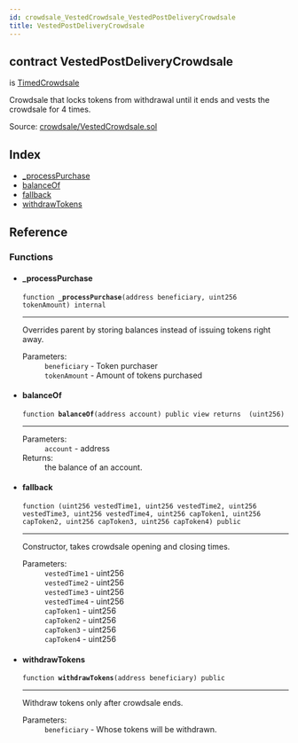 ```yaml
---
id: crowdsale_VestedCrowdsale_VestedPostDeliveryCrowdsale
title: VestedPostDeliveryCrowdsale
---
```


<div class="contract-doc"><div class="contract"><h2 class="contract-header"><span class="contract-kind">contract</span> VestedPostDeliveryCrowdsale</h2><p class="base-contracts"><span>is</span> <a href="es_openzeppelin-solidity_contracts_crowdsale_validation_TimedCrowdsale.html">TimedCrowdsale</a></p><p class="description">Crowdsale that locks tokens from withdrawal until it ends and vests the crowdsale for 4 times.</p><div class="source">Source: <a href="https://github.com/Cpollo/Ethereum/blob/v0.0.1/contracts/crowdsale/VestedCrowdsale.sol" target="_blank">crowdsale/VestedCrowdsale.sol</a></div></div><div class="index"><h2>Index</h2><ul><li><a href="crowdsale_VestedCrowdsale_VestedPostDeliveryCrowdsale.html#_processPurchase">_processPurchase</a></li><li><a href="crowdsale_VestedCrowdsale_VestedPostDeliveryCrowdsale.html#balanceOf">balanceOf</a></li><li><a href="crowdsale_VestedCrowdsale_VestedPostDeliveryCrowdsale.html#">fallback</a></li><li><a href="crowdsale_VestedCrowdsale_VestedPostDeliveryCrowdsale.html#withdrawTokens">withdrawTokens</a></li></ul></div><div class="reference"><h2>Reference</h2><div class="functions"><h3>Functions</h3><ul><li><div class="item function"><span id="_processPurchase" class="anchor-marker"></span><h4 class="name">_processPurchase</h4><div class="body"><code class="signature">function <strong>_processPurchase</strong><span>(address beneficiary, uint256 tokenAmount) </span><span>internal </span></code><hr/><div class="description"><p>Overrides parent by storing balances instead of issuing tokens right away.</p></div><dl><dt><span class="label-parameters">Parameters:</span></dt><dd><div><code>beneficiary</code> - Token purchaser</div><div><code>tokenAmount</code> - Amount of tokens purchased</div></dd></dl></div></div></li><li><div class="item function"><span id="balanceOf" class="anchor-marker"></span><h4 class="name">balanceOf</h4><div class="body"><code class="signature">function <strong>balanceOf</strong><span>(address account) </span><span>public </span><span>view </span><span>returns  (uint256) </span></code><hr/><dl><dt><span class="label-parameters">Parameters:</span></dt><dd><div><code>account</code> - address</div></dd><dt><span class="label-return">Returns:</span></dt><dd>the balance of an account.</dd></dl></div></div></li><li><div class="item function"><span id="fallback" class="anchor-marker"></span><h4 class="name">fallback</h4><div class="body"><code class="signature">function <strong></strong><span>(uint256 vestedTime1, uint256 vestedTime2, uint256 vestedTime3, uint256 vestedTime4, uint256 capToken1, uint256 capToken2, uint256 capToken3, uint256 capToken4) </span><span>public </span></code><hr/><div class="description"><p>Constructor, takes crowdsale opening and closing times.</p></div><dl><dt><span class="label-parameters">Parameters:</span></dt><dd><div><code>vestedTime1</code> - uint256</div><div><code>vestedTime2</code> - uint256</div><div><code>vestedTime3</code> - uint256</div><div><code>vestedTime4</code> - uint256</div><div><code>capToken1</code> - uint256</div><div><code>capToken2</code> - uint256</div><div><code>capToken3</code> - uint256</div><div><code>capToken4</code> - uint256</div></dd></dl></div></div></li><li><div class="item function"><span id="withdrawTokens" class="anchor-marker"></span><h4 class="name">withdrawTokens</h4><div class="body"><code class="signature">function <strong>withdrawTokens</strong><span>(address beneficiary) </span><span>public </span></code><hr/><div class="description"><p>Withdraw tokens only after crowdsale ends.</p></div><dl><dt><span class="label-parameters">Parameters:</span></dt><dd><div><code>beneficiary</code> - Whose tokens will be withdrawn.</div></dd></dl></div></div></li></ul></div></div></div>
